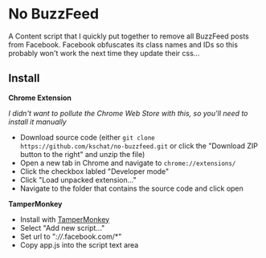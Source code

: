 No BuzzFeed
==

A Content script that I quickly put together to remove all BuzzFeed posts from Facebook. 
Facebook obfuscates its class names and IDs so this probably won't work the next time they
update their css...

Install
--

**Chrome Extension**

_I didn't want to pollute the Chrome Web Store with this, so you'll need to install it manually_

* Download source code (either `git clone https://github.com/kschat/no-buzzfeed.git` or click the "Download ZIP button to the right" and unzip the file)
* Open a new tab in Chrome and navigate to `chrome://extensions/`
* Click the checkbox labled "Developer mode"
* Click "Load unpacked extension..."
* Navigate to the folder that contains the source code and click open

**TamperMonkey**

* Install with [TamperMonkey](https://chrome.google.com/webstore/detail/tampermonkey/dhdgffkkebhmkfjojejmpbldmpobfkfo?hl=en)
* Select "Add new script..."
* Set url to "*://*.facebook.com/*"
* Copy app.js into the script text area